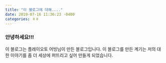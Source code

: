 ```yaml
---
title: "이 블로그에 대해...."
date: 2019-07-16 11:36:23 -0400
categories: ㅎㅎ
---
```


### 안녕하세요!!!

이 블로그는 플레이오토 어빙님이 만든 블로그입니다.
이 블로그를 만든 계기는 저의 대한 이야기를 좀 더 세상에 퍼뜨리고 싶어 만들게 되었습니다.